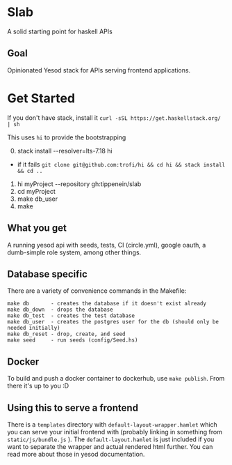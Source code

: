 # Slab

A solid starting point for haskell APIs

## Goal

Opinionated Yesod stack for APIs serving frontend applications.

# Get Started

If you don't have stack, install it
`curl -sSL https://get.haskellstack.org/ | sh`

This uses `hi` to provide the bootstrapping

0. stack install --resolver=lts-7.18 hi
  - if it fails `git clone git@github.com:trofi/hi && cd hi && stack install && cd ..`
1. hi myProject --repository gh:tippenein/slab
2. cd myProject
3. make db_user
4. make

## What you get

A running yesod api with seeds, tests, CI (circle.yml), google oauth, a dumb-simple role system, among other things.

## Database specific

There are a variety of convenience commands in the Makefile:

```
make db       - creates the database if it doesn't exist already
make db_down  - drops the database
make db_test  - creates the test database
make db_user  - creates the postgres user for the db (should only be needed initially)
make db_reset - drop, create, and seed
make seed     - run seeds (config/Seed.hs)
```

## Docker

To build and push a docker container to dockerhub, use `make publish`. From there it's up to you :D

## Using this to serve a frontend

There is a `templates` directory with `default-layout-wrapper.hamlet` which you can serve your initial frontend with (probably linking in something from `static/js/bundle.js` ). The `default-layout.hamlet` is just included if you want to separate the wrapper and actual rendered html further. You can read more about those in yesod documentation.
